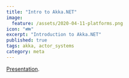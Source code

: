 ```yaml
---
title: "Intro to Akka.NET"
image:
  feature: /assets/2020-04-11-platforms.png
icon: "👪"
excerpt: "Introduction to Akka.NET"
published: true
tags: akka, actor_systems
category: meta
---
```


[Presentation](https://albertogregorio.com/presentation-actor-systems-with-akka-net/#/).